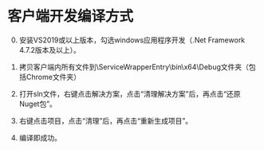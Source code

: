 # 客户端开发编译方式

0. 安装VS2019或以上版本，勾选windows应用程序开发（.Net Framework 4.7.2版本及以上）。

1. 拷贝客户端内所有文件到\ServiceWrapperEntry\bin\x64\Debug文件夹（包括Chrome文件夹）

2. 打开sln文件，右键点击解决方案，点击“清理解决方案”后，再点击“还原Nuget包”。

3. 右键点击项目，点击“清理”后，再点击“重新生成项目”。

4. 编译即成功。
